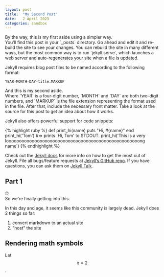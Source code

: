 ```yaml
---
layout: post
title:  "My Second Post"
date:   2 April 2023
categories: sandbox
---
```

<!-- TODO: move aside to the bottom of the paragraph. reading on mobile, the asides appear at the top of the paragraph, which doesn't make sense -->
<aside name="first" markdown="1">
By the way, this is my first aside using a simpler way.
</aside>
You’ll find this post in your `_posts` directory. Go ahead and edit it and re-build the site to see your changes. You can rebuild the site in many different ways, but the most common way is to run `jekyll serve`, which launches a web server and auto-regenerates your site when a file is updated.

Jekyll requires blog post files to be named according to the following format:

`YEAR-MONTH-DAY-title.MARKUP`

<aside markdown="1" name="second">
And this is my second aside.
</aside>
Where `YEAR` is a four-digit number, `MONTH` and `DAY` are both two-digit numbers, and `MARKUP` is the file extension representing the format used in the file. After that, include the necessary front matter. Take a look at the source for this post to get an idea about how it works.

Jekyll also offers powerful support for code snippets:

{% highlight ruby %}
def print_hi(name)
  puts "Hi, #{name}"
end
print_hi('Tom')
#=> prints 'Hi, Tom' to STDOUT.
print_hi('This is a very loooooooooooooooooooooooooooooooooooooooooooooooooooong name')
{% endhighlight %}

Check out the [Jekyll docs][jekyll-docs] for more info on how to get the most out of Jekyll. File all bugs/feature requests at [Jekyll’s GitHub repo][jekyll-gh]. If you have questions, you can ask them on [Jekyll Talk][jekyll-talk].

## Part 1
<aside markdown="1" name="finally">
🙄
</aside>
So we're finally getting into this.

In this day and age, it seems like this community is largely dead. Jekyll does 2 things so far:
1. convert markdown to an actual site
2. "host" the site

## Rendering math symbols
Let $$x=2$$. 



[jekyll-docs]: https://jekyllrb.com/docs/home
[jekyll-gh]:   https://github.com/jekyll/jekyll
[jekyll-talk]: https://talk.jekyllrb.com/
